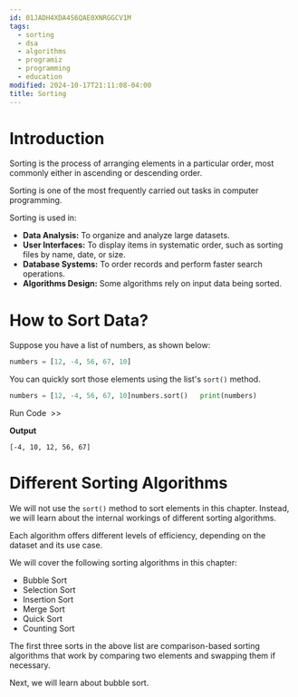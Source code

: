 ```yaml
---
id: 01JADH4XDA4S6QAE0XNRGGCV1M
tags:
  - sorting
  - dsa
  - algorithms
  - programiz
  - programming
  - education
modified: 2024-10-17T21:11:08-04:00
title: Sorting
---
```

# Introduction

Sorting is the process of arranging elements in a particular order, most commonly either in ascending or descending order.

Sorting is one of the most frequently carried out tasks in computer programming.

Sorting is used in:

- **Data Analysis:** To organize and analyze large datasets.
- **User Interfaces:** To display items in systematic order, such as sorting files by name, date, or size.
- **Database Systems:** To order records and perform faster search operations.
- **Algorithms Design:** Some algorithms rely on input data being sorted.

# How to Sort Data?

Suppose you have a list of numbers, as shown below:

```python
numbers = [12, -4, 56, 67, 10]
```

You can quickly sort those elements using the list's `sort()` method.

```python
numbers = [12, -4, 56, 67, 10]numbers.sort()   print(numbers)
```

Run Code  >>

**Output**

```
[-4, 10, 12, 56, 67]
```
# Different Sorting Algorithms

We will not use the `sort()` method to sort elements in this chapter. Instead, we will learn about the internal workings of different sorting algorithms.

Each algorithm offers different levels of efficiency, depending on the dataset and its use case.

We will cover the following sorting algorithms in this chapter:

- Bubble Sort
- Selection Sort
- Insertion Sort
- Merge Sort
- Quick Sort
- Counting Sort

The first three sorts in the above list are comparison-based sorting algorithms that work by comparing two elements and swapping them if necessary.

Next, we will learn about bubble sort.